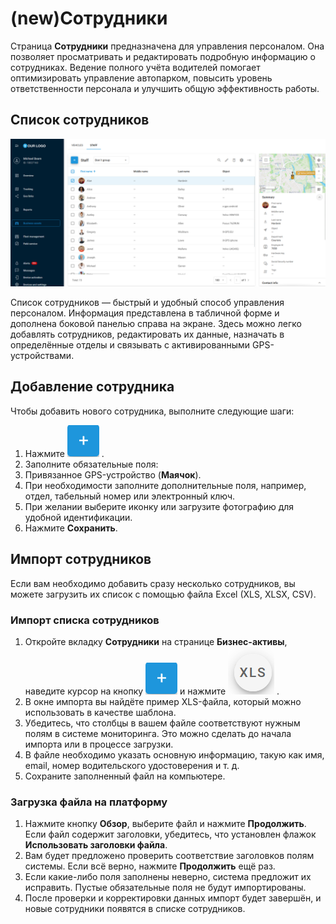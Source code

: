 # (new)Сотрудники

Страница **Сотрудники** предназначена для управления персоналом. Она позволяет просматривать и редактировать подробную информацию о сотрудниках. Ведение полного учёта водителей помогает оптимизировать управление автопарком, повысить уровень ответственности персонала и улучшить общую эффективность работы.

## Список сотрудников

![Список сотрудников](attachments/image-20250423-115008.png)

Список сотрудников — быстрый и удобный способ управления персоналом. Информация представлена в табличной форме и дополнена боковой панелью справа на экране. Здесь можно легко добавлять сотрудников, редактировать их данные, назначать в определённые отделы и связывать с активированными GPS-устройствами.

## Добавление сотрудника

Чтобы добавить нового сотрудника, выполните следующие шаги:

1. Нажмите ![Add staff](attachments/0e94866e-19e9-40d3-b4fd-2c630721359e)
.
2. Заполните обязательные поля:
  1. Привязанное GPS-устройство (**Маячок**).
3. При необходимости заполните дополнительные поля, например, отдел, табельный номер или электронный ключ.
4. При желании выберите иконку или загрузите фотографию для удобной идентификации.
5. Нажмите **Сохранить**.

## Импорт сотрудников

Если вам необходимо добавить сразу несколько сотрудников, вы можете загрузить их список с помощью файла Excel (XLS, XLSX, CSV).

### Импорт списка сотрудников

1. Откройте вкладку **Сотрудники** на странице **Бизнес-активы**, наведите курсор на кнопку ![Add staff](attachments/0e94866e-19e9-40d3-b4fd-2c630721359e)
 и нажмите ![icon_xls.png](attachments/f9f28274-420d-4aa1-bac8-4af9b53cb2bd)
.
2. В окне импорта вы найдёте пример XLS-файла, который можно использовать в качестве шаблона.
3. Убедитесь, что столбцы в вашем файле соответствуют нужным полям в системе мониторинга. Это можно сделать до начала импорта или в процессе загрузки.
4. В файле необходимо указать основную информацию, такую как имя, email, номер водительского удостоверения и т. д.
5. Сохраните заполненный файл на компьютере.

### Загрузка файла на платформу

1. Нажмите кнопку **Обзор**, выберите файл и нажмите **Продолжить**. Если файл содержит заголовки, убедитесь, что установлен флажок **Использовать заголовки файла**.
2. Вам будет предложено проверить соответствие заголовков полям системы. Если всё верно, нажмите **Продолжить** ещё раз.
3. Если какие-либо поля заполнены неверно, система предложит их исправить. Пустые обязательные поля не будут импортированы.
4. После проверки и корректировки данных импорт будет завершён, и новые сотрудники появятся в списке сотрудников.